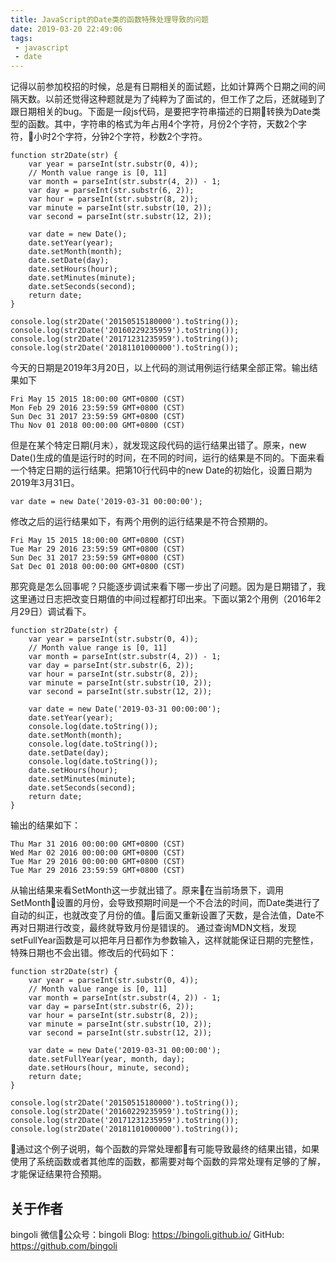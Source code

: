 ```yaml
---
title: JavaScript的Date类的函数特殊处理导致的问题
date: 2019-03-20 22:49:06
tags:
 - javascript
 - date
---
```


记得以前参加校招的时候，总是有日期相关的面试题，比如计算两个日期之间的间隔天数。以前还觉得这种题就是为了纯粹为了面试的，但工作了之后，还就碰到了跟日期相关的bug。下面是一段js代码，是要把字符串描述的日期转换为Date类型的函数。其中，字符串的格式为年占用4个字符，月份2个字符，天数2个字符，小时2个字符，分钟2个字符，秒数2个字符。
```
function str2Date(str) {
    var year = parseInt(str.substr(0, 4));
    // Month value range is [0, 11]
    var month = parseInt(str.substr(4, 2)) - 1;
    var day = parseInt(str.substr(6, 2));
    var hour = parseInt(str.substr(8, 2));
    var minute = parseInt(str.substr(10, 2));
    var second = parseInt(str.substr(12, 2));

    var date = new Date();
    date.setYear(year);
    date.setMonth(month);
    date.setDate(day);
    date.setHours(hour);
    date.setMinutes(minute);
    date.setSeconds(second);
    return date;
}

console.log(str2Date('20150515180000').toString());
console.log(str2Date('20160229235959').toString());
console.log(str2Date('20171231235959').toString());
console.log(str2Date('20181101000000').toString());
```

今天的日期是2019年3月20日，以上代码的测试用例运行结果全部正常。输出结果如下
```
Fri May 15 2015 18:00:00 GMT+0800 (CST)
Mon Feb 29 2016 23:59:59 GMT+0800 (CST)
Sun Dec 31 2017 23:59:59 GMT+0800 (CST)
Thu Nov 01 2018 00:00:00 GMT+0800 (CST)
```
但是在某个特定日期(月末），就发现这段代码的运行结果出错了。原来，new Date()生成的值是运行时的时间，在不同的时间，运行的结果是不同的。下面来看一个特定日期的运行结果。把第10行代码中的new Date的初始化，设置日期为2019年3月31日。
```
var date = new Date('2019-03-31 00:00:00');
```
修改之后的运行结果如下，有两个用例的运行结果是不符合预期的。
```
Fri May 15 2015 18:00:00 GMT+0800 (CST)
Tue Mar 29 2016 23:59:59 GMT+0800 (CST)
Sun Dec 31 2017 23:59:59 GMT+0800 (CST)
Sat Dec 01 2018 00:00:00 GMT+0800 (CST)
```
那究竟是怎么回事呢？只能逐步调试来看下哪一步出了问题。因为是日期错了，我这里通过日志把改变日期值的中间过程都打印出来。下面以第2个用例（2016年2月29日）调试看下。
```
function str2Date(str) {
    var year = parseInt(str.substr(0, 4));
    // Month value range is [0, 11]
    var month = parseInt(str.substr(4, 2)) - 1;
    var day = parseInt(str.substr(6, 2));
    var hour = parseInt(str.substr(8, 2));
    var minute = parseInt(str.substr(10, 2));
    var second = parseInt(str.substr(12, 2));

    var date = new Date('2019-03-31 00:00:00');
    date.setYear(year);
    console.log(date.toString());
    date.setMonth(month);
    console.log(date.toString());
    date.setDate(day);
    console.log(date.toString());
    date.setHours(hour);
    date.setMinutes(minute);
    date.setSeconds(second);
    return date;
}
```
输出的结果如下：
```
Thu Mar 31 2016 00:00:00 GMT+0800 (CST)
Wed Mar 02 2016 00:00:00 GMT+0800 (CST)
Tue Mar 29 2016 00:00:00 GMT+0800 (CST)
Tue Mar 29 2016 23:59:59 GMT+0800 (CST)
```
从输出结果来看SetMonth这一步就出错了。原来在当前场景下，调用SetMonth设置的月份，会导致预期时间是一个不合法的时间，而Date类进行了自动的纠正，也就改变了月份的值。后面又重新设置了天数，是合法值，Date不再对日期进行改变，最终就导致月份是错误的。
通过查询MDN文档，发现setFullYear函数是可以把年月日都作为参数输入，这样就能保证日期的完整性，特殊日期也不会出错。修改后的代码如下：
```
function str2Date(str) {
    var year = parseInt(str.substr(0, 4));
    // Month value range is [0, 11]
    var month = parseInt(str.substr(4, 2)) - 1;
    var day = parseInt(str.substr(6, 2));
    var hour = parseInt(str.substr(8, 2));
    var minute = parseInt(str.substr(10, 2));
    var second = parseInt(str.substr(12, 2));

    var date = new Date('2019-03-31 00:00:00');
    date.setFullYear(year, month, day);
    date.setHours(hour, minute, second);
    return date;
}

console.log(str2Date('20150515180000').toString());
console.log(str2Date('20160229235959').toString());
console.log(str2Date('20171231235959').toString());
console.log(str2Date('20181101000000').toString());
```
通过这个例子说明，每个函数的异常处理都有可能导致最终的结果出错，如果使用了系统函数或者其他库的函数，都需要对每个函数的异常处理有足够的了解，才能保证结果符合预期。

## 关于作者
bingoli
微信公众号：bingoli
Blog: https://bingoli.github.io/
GitHub: https://github.com/bingoli


